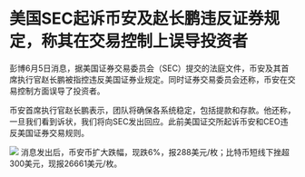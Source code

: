 

# 美国SEC起诉币安及赵长鹏违反证券规定，称其在交易控制上误导投资者

彭博6月5日消息，据美国证券交易委员会（SEC）提交的法庭文件，币安及其首席执行官赵长鹏被指控违反美国证券业规定。同时证券交易委员会还称，币安在交易控制方面误导了投资者。

币安首席执行官赵长鹏表示，团队将确保各系统稳定，包括提款和存款。他还称，一旦我们看到诉状，我们将向SEC发出回应。此前美国证交所起诉币安和CEO违反美国证券交易规则。

![](https://inews.gtimg.com/news_bt/Or-03lxQMVvyngxW-frQ2GtHoRAXuNyu2PY6sTyGpP6JYAA/1000)
消息发出后，币安币扩大跌幅，现跌6%，报288美元/枚；比特币短线下挫超300美元，现报26661美元/枚。

